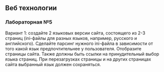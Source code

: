 ## Веб технологии
### Лабораторная №5

Вариант 1: создайте 2 языковых версии сайта, состоящего из 2-3 страниц (ini-файлы для разных языков, например, русского и английского). Сделайте парсинг нужного ini-файла в зависимости от того какой язык предпочтительнее у пользователя. Отобразите страницы сайта. Также должны быть ссылки на принудительный выбор языка страниц. При перезагрузках страницы и на других страницах сайта выбранный язык должен сохраняться.  
